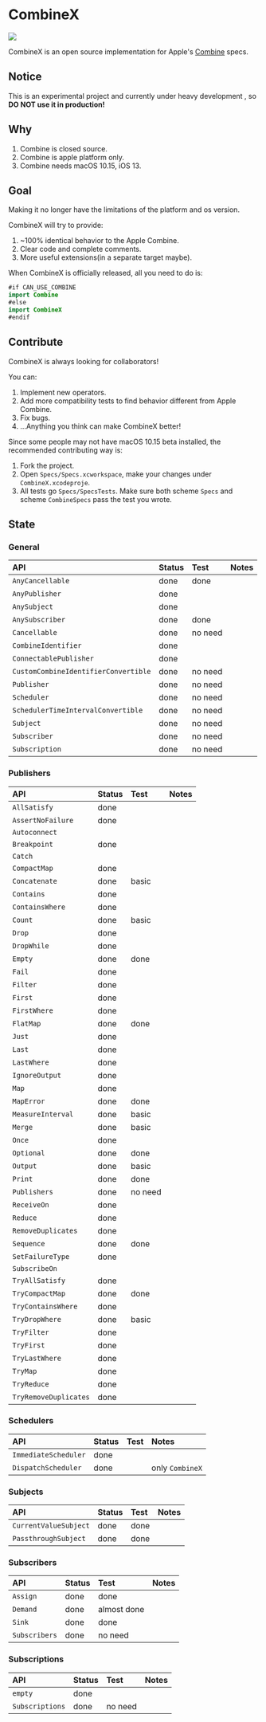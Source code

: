 # CombineX

<img src="https://img.shields.io/travis/luoxiu/CombineX.svg">

CombineX is an open source implementation for Apple's [Combine](https://developer.apple.com/documentation/combine) specs.

## Notice

This is an experimental project and currently under heavy development , so **DO NOT use it in production!**

## Why

1. Combine is closed source.
2. Combine is apple platform only.
3. Combine needs macOS 10.15, iOS 13.

## Goal

Making it no longer have the limitations of the platform and os version. 

CombineX will try to provide:

1. ~100% identical behavior to the Apple Combine.
2. Clear code and complete comments.
3. More useful extensions(in a separate target maybe).

When CombineX is officially released, all you need to do is:

```swift
#if CAN_USE_COMBINE
import Combine
#else
import CombineX
#endif
```

## Contribute

CombineX is always looking for collaborators! 

You can:

1. Implement new operators.
2. Add more compatibility tests to find behavior different from Apple Combine.
3. Fix bugs.
4. ...Anything you think can make CombineX better!

Since some people may not have macOS 10.15 beta installed, the recommended contributing way is: 

1. Fork the project.
2. Open `Specs/Specs.xcworkspace`, make your changes under `CombineX.xcodeproje`. 
3. All tests go `Specs/SpecsTests`. Make sure both scheme `Specs` and scheme `CombineSpecs` pass the test you wrote.

## State

### General

| API | Status | Test | Notes |
|:--|:--|:--|:--|
|`AnyCancellable`| done | done |   |
|`AnyPublisher`| done |   |   |
|`AnySubject`| done |   |   |
|`AnySubscriber`| done | done |   |
|`Cancellable`| done | no need |   |
|`CombineIdentifier`| done |   |   |
|`ConnectablePublisher`| done |   |   |
|`CustomCombineIdentifierConvertible`| done | no need |   |
|`Publisher`| done | no need |   |
|`Scheduler`| done | no need |   |
|`SchedulerTimeIntervalConvertible`| done | no need |   |
|`Subject`| done | no need |   |
|`Subscriber`| done | no need |   |
|`Subscription`| done | no need |   |

### Publishers

| API | Status | Test | Notes |
|:--|:--|:--|:--|
|`AllSatisfy`| done |   |   |
|`AssertNoFailure`| done |   |   |
|`Autoconnect`|   |   |   |
|`Breakpoint`| done |   |   |
|`Catch`|   |   |   |
|`CompactMap`| done |   |   |
|`Concatenate`| done | basic |   |
|`Contains`| done |   |   |
|`ContainsWhere`| done |   |   |
|`Count`| done | basic |   |
|`Drop`| done |   |   |
|`DropWhile`| done |   |   |
|`Empty`| done | done |   |
|`Fail`| done |   |   |
|`Filter`| done |   |   |
|`First`| done |   |   |
|`FirstWhere`| done |   |   |
|`FlatMap`| done | done |   |
|`Just`| done |   |   |
|`Last`| done |   |   |
|`LastWhere`| done |   |   |
|`IgnoreOutput`| done |   |   |
|`Map`| done |   |   |
|`MapError`| done | done |   |
|`MeasureInterval`| done | basic |   |
|`Merge`| done | basic |   |
|`Once`| done |   |   |
|`Optional`| done | done |   |
|`Output`| done | basic |   |
|`Print`| done | done |   |
|`Publishers`| done | no need |   |
|`ReceiveOn`| done |   |   |
|`Reduce`| done |   |   |
|`RemoveDuplicates`| done |   |   |
|`Sequence`| done | done |   |
|`SetFailureType`| done |   |   |
|`SubscribeOn`|   |   |   |
|`TryAllSatisfy`| done |   |   |
|`TryCompactMap`| done | done |   |
|`TryContainsWhere`| done |   |   |
|`TryDropWhere`| done | basic |   |
|`TryFilter`| done |   |   |
|`TryFirst`| done |   |   |
|`TryLastWhere`| done |   |   |
|`TryMap`| done |   |   |
|`TryReduce`| done |   |   |
|`TryRemoveDuplicates`| done |   |   |

### Schedulers

| API | Status | Test | Notes |
|:--|:--|:--|:--|
|`ImmediateScheduler`| done |   |   |
|`DispatchScheduler`| done |   | only `CombineX` |

### Subjects

| API | Status | Test | Notes |
|:--|:--|:--|:--|
|`CurrentValueSubject`| done | done |   |
|`PassthroughSubject`| done | done |   |

### Subscribers

| API | Status | Test | Notes |
|:--|:--|:--|:--|
|`Assign`| done | done  |   |
|`Demand`| done | almost done |   |
|`Sink`| done | done |   |
|`Subscribers`| done  | no need |   |

### Subscriptions

| API | Status | Test | Notes |
|:--|:--|:--|:--|
|`empty`| done  |   |   |
|`Subscriptions`| done  | no need |   |
